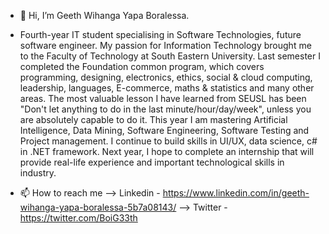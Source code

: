 - 👋 Hi, I’m Geeth Wihanga Yapa Boralessa.
- Fourth-year IT student specialising in Software Technologies, future software engineer. My passion for Information Technology brought me to the Faculty of Technology at South Eastern University. Last semester I completed the Foundation common program, which covers programming, designing, electronics, ethics, social & cloud computing, leadership, languages, E-commerce, maths & statistics and many other areas.
The most valuable lesson I have learned from SEUSL has been "Don't let anything to do in the last minute/hour/day/week", unless you are absolutely capable to do it. 
This year I am mastering Artificial Intelligence, Data Mining, Software Engineering, Software Testing and Project management. I continue to build skills in UI/UX, data science, c# in .NET framework. Next year, I hope to complete an internship that will provide real-life experience and important technological skills in industry.

- 📫 How to reach me 
    --> Linkedin - https://www.linkedin.com/in/geeth-wihanga-yapa-boralessa-5b7a08143/
    --> Twitter  - https://twitter.com/BoiG33th

<!---
Geeth-Yapa/Geeth-Yapa is a ✨ special ✨ repository because its `README.md` (this file) appears on your GitHub profile.
You can click the Preview link to take a look at your changes.
--->
